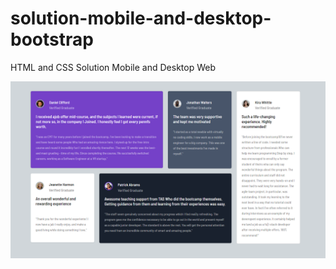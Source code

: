 # solution-mobile-and-desktop-bootstrap
HTML and CSS Solution Mobile and Desktop Web

![Alt text](https://github.com/RenatoNogueira/solution-mobile-and-desktop-bootstrap/blob/HTML-and-CSS-Solution-Mobile-and-Desktop-Web/images/Screenshot.png?raw=true "Title")
